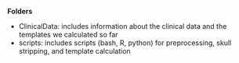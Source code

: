 **Folders**

* ClinicalData: includes information about the clinical data and the templates we calculated so far
* scripts: includes scripts (bash, R, python) for preprocessing, skull stripping, and template calculation